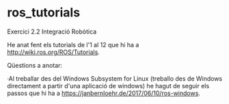# ros_tutorials
Exercici 2.2 Integració Robòtica

He anat fent els tutorials de l'1 al 12 que hi ha a http://wiki.ros.org/ROS/Tutorials. 

Qüestions a anotar:

·Al treballar des del Windows Subsystem for Linux (treballo des de Windows directament a partir d'una aplicació de windows) he hagut de seguir els passos que hi ha a https://janbernloehr.de/2017/06/10/ros-windows.
